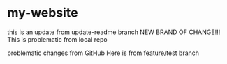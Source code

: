 # my-website
this is an update from update-readme branch
NEW BRAND OF CHANGE!!!
This is problematic from local repo

problematic changes from GitHub
Here is from feature/test branch
